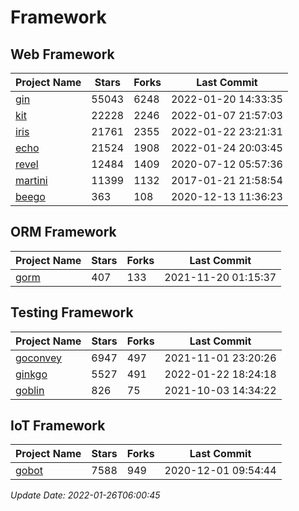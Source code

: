 # Framework

## Web Framework
| Project Name | Stars | Forks | Last Commit |
| ------------ | ----- | ----- | ----------- |
| [gin](https://github.com/gin-gonic/gin) | 55043 | 6248 | 2022-01-20 14:33:35 |
| [kit](https://github.com/go-kit/kit) | 22228 | 2246 | 2022-01-07 21:57:03 |
| [iris](https://github.com/kataras/iris) | 21761 | 2355 | 2022-01-22 23:21:31 |
| [echo](https://github.com/labstack/echo) | 21524 | 1908 | 2022-01-24 20:03:45 |
| [revel](https://github.com/revel/revel) | 12484 | 1409 | 2020-07-12 05:57:36 |
| [martini](https://github.com/go-martini/martini) | 11399 | 1132 | 2017-01-21 21:58:54 |
| [beego](https://github.com/astaxie/beego) | 363 | 108 | 2020-12-13 11:36:23 |

## ORM Framework
| Project Name | Stars | Forks | Last Commit |
| ------------ | ----- | ----- | ----------- |
| [gorm](https://github.com/jinzhu/gorm) | 407 | 133 | 2021-11-20 01:15:37 |

## Testing Framework
| Project Name | Stars | Forks | Last Commit |
| ------------ | ----- | ----- | ----------- |
| [goconvey](https://github.com/smartystreets/goconvey) | 6947 | 497 | 2021-11-01 23:20:26 |
| [ginkgo](https://github.com/onsi/ginkgo) | 5527 | 491 | 2022-01-22 18:24:18 |
| [goblin](https://github.com/franela/goblin) | 826 | 75 | 2021-10-03 14:34:22 |

## IoT Framework
| Project Name | Stars | Forks | Last Commit |
| ------------ | ----- | ----- | ----------- |
| [gobot](https://github.com/hybridgroup/gobot) | 7588 | 949 | 2020-12-01 09:54:44 |

*Update Date: 2022-01-26T06:00:45*